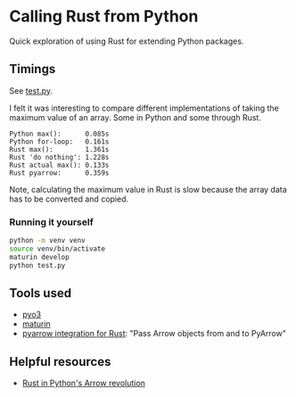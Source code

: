 # Calling Rust from Python

Quick exploration of using Rust for extending Python packages.

## Timings

See [test.py](test.py).

I felt it was interesting to compare different implementations of taking the maximum value of an
array. Some in Python and some through Rust.

```plain
Python max():      0.085s
Python for-loop:   0.161s
Rust max():        1.361s
Rust 'do nothing': 1.228s
Rust actual max(): 0.133s
Rust pyarrow:      0.359s
```

Note, calculating the maximum value in Rust is slow because the array data has to be converted and
copied.

### Running it yourself

```sh
python -m venv venv
source venv/bin/activate
maturin develop
python test.py
```

## Tools used

-   [pyo3](https://github.com/PyO3/pyo3)
-   [maturin](https://github.com/PyO3/maturin)
-   [pyarrow integration for Rust](https://docs.rs/arrow/latest/arrow/pyarrow/): "Pass Arrow objects
    from and to PyArrow"

## Helpful resources

-   [Rust in Python's Arrow revolution](https://www.datawill.io/posts/pandas-arrow-rust/)
